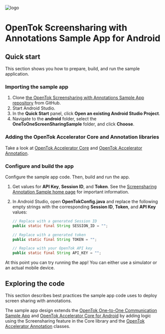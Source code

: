 ![logo](../tokbox-logo.png)

# OpenTok Screensharing with Annotations Sample App for Android

## Quick start

This section shows you how to prepare, build, and run the sample application.

### Importing the sample app

1. Clone [the OpenTok Screensharing with Annotations Sample App repository](https://github.com/opentok/screensharing-annotation-acc-pack/tree/master/android) from GitHub.
2. Start Android Studio.
3. In the **Quick Start** panel, click **Open an existing Android Studio Project**.
4. Navigate to the **android** folder, select the **OneToOneScreenSharingSample** folder, and click **Choose**.

### Adding the OpenTok Accelerator Core and Annotation libraries

Take a look at [OpenTok Accelerator Core](https://github.com/opentok/accelerator-core-android) and [OpenTok Accelerator Annotation](https://github.com/opentok/accelerator-annotation-android).


### Configure and build the app

Configure the sample app code. Then, build and run the app.

1. Get values for **API Key**, **Session ID**, and **Token**. See the [Screensharing Annotation Sample home page](../README.md) for important information.

2. In Android Studio, open **OpenTokConfig.java** and replace the following empty strings with the corresponding **Session ID**, **Token**, and **API Key** values:

    ```java
    // Replace with a generated Session ID
    public static final String SESSION_ID = "";

    // Replace with a generated token
    public static final String TOKEN = "";

    // Replace with your OpenTok API key
    public static final String API_KEY = "";
    ```
At this point you can try running the app! You can either use a simulator or an actual mobile device.

## Exploring the code

This section describes best practices the sample app code uses to deploy screen sharing with annotations.

The sample app design extends the [OpenTok One-to-One Communication Sample App](https://github.com/opentok/one-to-one-sample-apps/tree/master/one-to-one-sample-app/) and [OpenTok Accelerator Core for Android](https://github.com/opentok/accelerator-core-android/) by adding logic using the Screensharing feature in the Core library and the [OpenTok Accelerator Annotation](https://github.com/opentok/accelerator-annotation-android/) classes.



